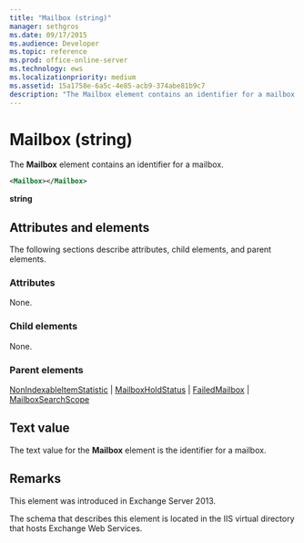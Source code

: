 ```yaml
---
title: "Mailbox (string)"
manager: sethgros
ms.date: 09/17/2015
ms.audience: Developer
ms.topic: reference
ms.prod: office-online-server
ms.technology: ews
ms.localizationpriority: medium
ms.assetid: 15a1758e-6a5c-4e85-acb9-374abe81b9c7
description: "The Mailbox element contains an identifier for a mailbox."
---
```


# Mailbox (string)

The **Mailbox** element contains an identifier for a mailbox. 
  
```XML
<Mailbox></Mailbox>
```

**string**

## Attributes and elements

The following sections describe attributes, child elements, and parent elements.
  
### Attributes

None.
  
### Child elements

None.
  
### Parent elements

[NonIndexableItemStatistic](nonindexableitemstatistic.md) | [MailboxHoldStatus](mailboxholdstatus.md) | [FailedMailbox](failedmailbox.md) | [MailboxSearchScope](mailboxsearchscope.md)
  
## Text value

The text value for the **Mailbox** element is the identifier for a mailbox. 
  
## Remarks

This element was introduced in Exchange Server 2013.
  
The schema that describes this element is located in the IIS virtual directory that hosts Exchange Web Services.
  

